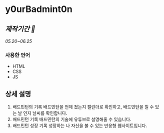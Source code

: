 # **y0urBadmint0n**



## *제작기간 📄*
*05.20~06.25*

### 사용한 언어
* HTML
* CSS
* JS



## 상세 설명

1.  배드민턴의 기록
배드민턴을 언제 쳤는지 캘린더로 확인하고, 
    배드민턴을 칠 수 있는 날 인지 날씨를 확인합니다.
2.  배드민턴 기록
 배드민턴의 기술에 유튜브로 설명해줄 수 있습니다.
3.  배드민턴 성장 기록
성장하는 나 자신을 볼 수 있는 반응형 웹사이트입니다.

